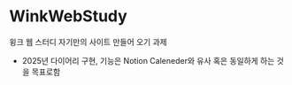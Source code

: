 # WinkWebStudy
윙크 웹 스터디 자기만의 사이트 만들어 오기 과제

- 2025년 다이어리 구현, 기능은 Notion Caleneder와 유사 혹은 동일하게 하는 것을 목표로함 
